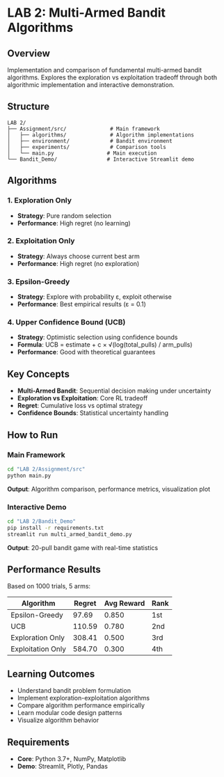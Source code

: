 # LAB 2: Multi-Armed Bandit Algorithms

## Overview
Implementation and comparison of fundamental multi-armed bandit algorithms. Explores the exploration vs exploitation tradeoff through both algorithmic implementation and interactive demonstration.

## Structure
```
LAB 2/
├── Assignment/src/              # Main framework
│   ├── algorithms/              # Algorithm implementations
│   ├── environment/             # Bandit environment
│   ├── experiments/             # Comparison tools
│   └── main.py                 # Main execution
└── Bandit_Demo/                # Interactive Streamlit demo
```

## Algorithms

### 1. Exploration Only
- **Strategy**: Pure random selection
- **Performance**: High regret (no learning)

### 2. Exploitation Only  
- **Strategy**: Always choose current best arm
- **Performance**: High regret (no exploration)

### 3. Epsilon-Greedy
- **Strategy**: Explore with probability ε, exploit otherwise
- **Performance**: Best empirical results (ε = 0.1)

### 4. Upper Confidence Bound (UCB)
- **Strategy**: Optimistic selection using confidence bounds
- **Formula**: UCB = estimate + c × √(log(total_pulls) / arm_pulls)
- **Performance**: Good with theoretical guarantees

## Key Concepts
- **Multi-Armed Bandit**: Sequential decision making under uncertainty
- **Exploration vs Exploitation**: Core RL tradeoff
- **Regret**: Cumulative loss vs optimal strategy
- **Confidence Bounds**: Statistical uncertainty handling

## How to Run

### Main Framework
```bash
cd "LAB 2/Assignment/src"
python main.py
```
**Output**: Algorithm comparison, performance metrics, visualization plot

### Interactive Demo
```bash
cd "LAB 2/Bandit_Demo"
pip install -r requirements.txt
streamlit run multi_armed_bandit_demo.py
```
**Output**: 20-pull bandit game with real-time statistics

## Performance Results
Based on 1000 trials, 5 arms:

| Algorithm | Regret | Avg Reward | Rank |
|-----------|--------|------------|------|
| Epsilon-Greedy | 97.69 | 0.850 | 1st |
| UCB | 110.59 | 0.780 | 2nd |
| Exploration Only | 308.41 | 0.500 | 3rd |
| Exploitation Only | 584.70 | 0.300 | 4th |

## Learning Outcomes
- Understand bandit problem formulation
- Implement exploration-exploitation algorithms
- Compare algorithm performance empirically
- Learn modular code design patterns
- Visualize algorithm behavior

## Requirements
- **Core**: Python 3.7+, NumPy, Matplotlib
- **Demo**: Streamlit, Plotly, Pandas

